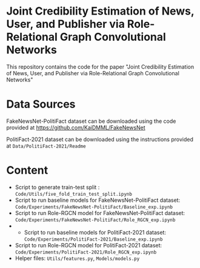 # Joint Credibility Estimation of News, User, and Publisher via Role-Relational Graph Convolutional Networks

This repository contains the code for the paper 
"Joint Credibility Estimation of News, User, and Publisher via Role-Relational Graph Convolutional Networks"

# Data Sources
FakeNewsNet-PolitiFact dataset can be downloaded using the code provided at https://github.com/KaiDMML/FakeNewsNet

PolitiFact-2021 dataset can be downloaded using the instructions provided at ```Data/PolitiFact-2021/Readme```

# Content

* Script to generate train-test split : ```Code/Utils/five_fold_train_test_split.ipynb```
* Script to run baseline models for FakeNewsNet-PolitiFact dataset: ```Code/Experiments/FakeNewsNet-PolitiFact/Baseline_exp.ipynb```
* Script to run Role-RGCN model for FakeNewsNet-PolitiFact dataset: ```Code/Experiments/FakeNewsNet-PolitiFact/Role_RGCN_exp.ipynb```
* * Script to run baseline models for PolitiFact-2021 dataset: ```Code/Experiments/PolitiFact-2021/Baseline_exp.ipynb```
* Script to run Role-RGCN model for PolitiFact-2021 dataset: ```Code/Experiments/PolitiFact-2021/Role_RGCN_exp.ipynb```
* Helper files: ```Utils/features.py```, ```Models/models.py```
